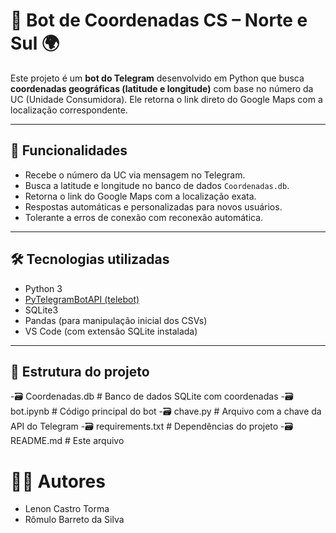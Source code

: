 # 🤖 Bot de Coordenadas CS – Norte e Sul 🌍

Este projeto é um **bot do Telegram** desenvolvido em Python que busca **coordenadas geográficas (latitude e longitude)** com base no número da UC (Unidade Consumidora). Ele retorna o link direto do Google Maps com a localização correspondente.

---

## 📌 Funcionalidades

- Recebe o número da UC via mensagem no Telegram.
- Busca a latitude e longitude no banco de dados `Coordenadas.db`.
- Retorna o link do Google Maps com a localização exata.
- Respostas automáticas e personalizadas para novos usuários.
- Tolerante a erros de conexão com reconexão automática.

---

## 🛠 Tecnologias utilizadas

- Python 3
- [PyTelegramBotAPI (telebot)](https://pypi.org/project/pyTelegramBotAPI/)
- SQLite3
- Pandas (para manipulação inicial dos CSVs)
- VS Code (com extensão SQLite instalada)

---

## 📂 Estrutura do projeto

-🗃️ Coordenadas.db # Banco de dados SQLite com coordenadas
-🗃️ bot.ipynb # Código principal do bot
-🗃️ chave.py # Arquivo com a chave da API do Telegram
-🗃️ requirements.txt # Dependências do projeto
-🗃️ README.md # Este arquivo

# 👨‍💻 Autores
- Lenon Castro Torma
- Rômulo Barreto da Silva
